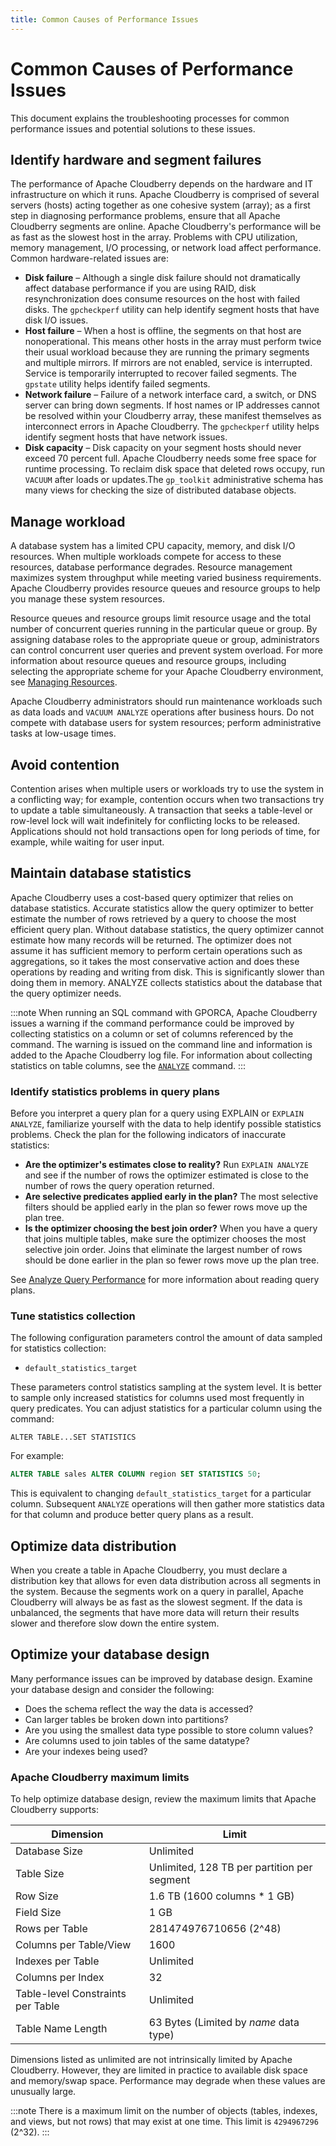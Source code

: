 ```yaml
---
title: Common Causes of Performance Issues
---
```


# Common Causes of Performance Issues

This document explains the troubleshooting processes for common performance issues and potential solutions to these issues.

## Identify hardware and segment failures

The performance of Apache Cloudberry depends on the hardware and IT infrastructure on which it runs. Apache Cloudberry is comprised of several servers (hosts) acting together as one cohesive system (array); as a first step in diagnosing performance problems, ensure that all Apache Cloudberry segments are online. Apache Cloudberry's performance will be as fast as the slowest host in the array. Problems with CPU utilization, memory management, I/O processing, or network load affect performance. Common hardware-related issues are:

- **Disk failure** – Although a single disk failure should not dramatically affect database performance if you are using RAID, disk resynchronization does consume resources on the host with failed disks. The `gpcheckperf` utility can help identify segment hosts that have disk I/O issues.
- **Host failure** – When a host is offline, the segments on that host are nonoperational. This means other hosts in the array must perform twice their usual workload because they are running the primary segments and multiple mirrors. If mirrors are not enabled, service is interrupted. Service is temporarily interrupted to recover failed segments. The `gpstate` utility helps identify failed segments.
- **Network failure** – Failure of a network interface card, a switch, or DNS server can bring down segments. If host names or IP addresses cannot be resolved within your Cloudberry array, these manifest themselves as interconnect errors in Apache Cloudberry. The `gpcheckperf` utility helps identify segment hosts that have network issues.
- **Disk capacity** – Disk capacity on your segment hosts should never exceed 70 percent full. Apache Cloudberry needs some free space for runtime processing. To reclaim disk space that deleted rows occupy, run `VACUUM` after loads or updates.The `gp_toolkit` administrative schema has many views for checking the size of distributed database objects.

## Manage workload

A database system has a limited CPU capacity, memory, and disk I/O resources. When multiple workloads compete for access to these resources, database performance degrades. Resource management maximizes system throughput while meeting varied business requirements. Apache Cloudberry provides resource queues and resource groups to help you manage these system resources.

Resource queues and resource groups limit resource usage and the total number of concurrent queries running in the particular queue or group. By assigning database roles to the appropriate queue or group, administrators can control concurrent user queries and prevent system overload. For more information about resource queues and resource groups, including selecting the appropriate scheme for your Apache Cloudberry environment, see [Managing Resources](./manage-resources-using-resource-queues.md).

Apache Cloudberry administrators should run maintenance workloads such as data loads and `VACUUM ANALYZE` operations after business hours. Do not compete with database users for system resources; perform administrative tasks at low-usage times.

## Avoid contention

Contention arises when multiple users or workloads try to use the system in a conflicting way; for example, contention occurs when two transactions try to update a table simultaneously. A transaction that seeks a table-level or row-level lock will wait indefinitely for conflicting locks to be released. Applications should not hold transactions open for long periods of time, for example, while waiting for user input.

## Maintain database statistics

Apache Cloudberry uses a cost-based query optimizer that relies on database statistics. Accurate statistics allow the query optimizer to better estimate the number of rows retrieved by a query to choose the most efficient query plan. Without database statistics, the query optimizer cannot estimate how many records will be returned. The optimizer does not assume it has sufficient memory to perform certain operations such as aggregations, so it takes the most conservative action and does these operations by reading and writing from disk. This is significantly slower than doing them in memory. ANALYZE collects statistics about the database that the query optimizer needs.

:::note
When running an SQL command with GPORCA, Apache Cloudberry issues a warning if the command performance could be improved by collecting statistics on a column or set of columns referenced by the command. The warning is issued on the command line and information is added to the Apache Cloudberry log file. For information about collecting statistics on table columns, see the [`ANALYZE`](../sql-stmts/analyze.md) command.
:::

### Identify statistics problems in query plans

Before you interpret a query plan for a query using EXPLAIN or `EXPLAIN ANALYZE`, familiarize yourself with the data to help identify possible statistics problems. Check the plan for the following indicators of inaccurate statistics:

- **Are the optimizer's estimates close to reality?** Run `EXPLAIN ANALYZE` and see if the number of rows the optimizer estimated is close to the number of rows the query operation returned.
- **Are selective predicates applied early in the plan?** The most selective filters should be applied early in the plan so fewer rows move up the plan tree.
- **Is the optimizer choosing the best join order?** When you have a query that joins multiple tables, make sure the optimizer chooses the most selective join order. Joins that eliminate the largest number of rows should be done earlier in the plan so fewer rows move up the plan tree.

See [Analyze Query Performance](./optimize-queries/analyze-query-performance.md) for more information about reading query plans.

### Tune statistics collection

The following configuration parameters control the amount of data sampled for statistics collection:

- `default_statistics_target`

These parameters control statistics sampling at the system level. It is better to sample only increased statistics for columns used most frequently in query predicates. You can adjust statistics for a particular column using the command:

`ALTER TABLE...SET STATISTICS`

For example:

```sql
ALTER TABLE sales ALTER COLUMN region SET STATISTICS 50;
```

This is equivalent to changing `default_statistics_target` for a particular column. Subsequent `ANALYZE` operations will then gather more statistics data for that column and produce better query plans as a result.

## Optimize data distribution

When you create a table in Apache Cloudberry, you must declare a distribution key that allows for even data distribution across all segments in the system. Because the segments work on a query in parallel, Apache Cloudberry will always be as fast as the slowest segment. If the data is unbalanced, the segments that have more data will return their results slower and therefore slow down the entire system.

## Optimize your database design

Many performance issues can be improved by database design. Examine your database design and consider the following:

- Does the schema reflect the way the data is accessed?
- Can larger tables be broken down into partitions?
- Are you using the smallest data type possible to store column values?
- Are columns used to join tables of the same datatype?
- Are your indexes being used?

### Apache Cloudberry maximum limits

To help optimize database design, review the maximum limits that Apache Cloudberry supports:

|Dimension|Limit|
|---------|-----|
|Database Size|Unlimited|
|Table Size|Unlimited, 128 TB per partition per segment|
|Row Size|1.6 TB (1600 columns * 1 GB)|
|Field Size|1 GB|
|Rows per Table|281474976710656 (2^48)|
|Columns per Table/View|1600|
|Indexes per Table|Unlimited|
|Columns per Index|32|
|Table-level Constraints per Table|Unlimited|
|Table Name Length|63 Bytes (Limited by *name* data type)|

Dimensions listed as unlimited are not intrinsically limited by Apache Cloudberry. However, they are limited in practice to available disk space and memory/swap space. Performance may degrade when these values are unusually large.

:::note
There is a maximum limit on the number of objects (tables, indexes, and views, but not rows) that may exist at one time. This limit is `4294967296` (2^32).
:::
